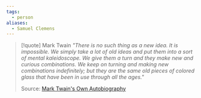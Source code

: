```yaml
---
tags:
  - person
aliases:
  - Samuel Clemens
---
```

> [!quote] Mark Twain
> _"There is no such thing as a new idea. It is impossible. We simply take a lot of old ideas and put them into a sort of mental kaleidoscope. We give them a turn and they make new and curious combinations. We keep on turning and making new combinations indefinitely; but they are the same old pieces of colored glass that have been in use through all the ages."_
> 
> Source: [Mark Twain's Own Autobiography](https://www.goodreads.com/book/show/7526366-mark-twain-s-own-autobiography)
